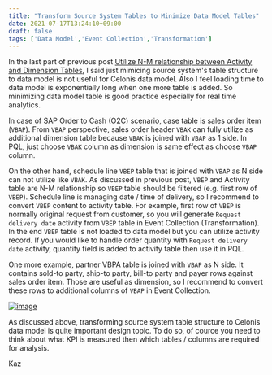 ```yaml
---
title: "Transform Source System Tables to Minimize Data Model Tables"
date: 2021-07-17T13:24:10+09:00
draft: false
tags: ['Data Model','Event Collection','Transformation']
---
```


In the last part of previous post [Utilize N-M relationship between Activity and Dimension Tables](../2021-07-10-utilize-n-m-relationship-between-activity-and-dimension-tables/), I said just mimicing source system's table structure to data model is not useful for Celonis data model. Also I feel loading time to data model is exponentially long when one more table is added. So minimizing data model table is good practice especially for real time analytics.

In case of SAP Order to Cash (O2C) scenario, case table is sales order item (`VBAP`). From `VBAP` perspective, sales order header `VBAK` can fully utilize as additional dimension table because `VBAK` is joined with `VBAP` as 1 side. In PQL, just choose `VBAK` column as dimension is same effect as choose `VBAP` column.

On the other hand, schedule line `VBEP` table that is joined with `VBAP` as N side can not utilize like `VBAK`. As discussed in previous post, `VBEP` and Activity table are N-M relationship so `VBEP` table should be filtered (e.g. first row of `VBEP`). Schedule line is managing date / time of delivery, so I recommend to convert `VBEP` content to activity table. For example, first row of `VBEP` is normally original request from customer, so you will generate `Request delivery date` activity from `VBEP` table in Event Collection (Transformation). In the end `VBEP` table is not loaded to data model but you can utilize activity record. If you would like to handle order quantity with `Request delivery date` activity, quantity field is added to activity table then use it in PQL.

One more example, partner VBPA table is joined with `VBAP` as N side. It contains sold-to party, ship-to party, bill-to party and payer rows against sales order item. Those are useful as dimension, so I recommend to convert these rows to additional columns of `VBAP` in Event Collection.

[![image](https://user-images.githubusercontent.com/67397583/126027089-d987f453-0434-421d-bc09-2442e55d4839.png)](https://user-images.githubusercontent.com/67397583/126027089-d987f453-0434-421d-bc09-2442e55d4839.png)

As discussed above, transforming source system table structure to Celonis data model is quite important design topic. To do so, of cource you need to think about what KPI is measured then which tables / columns are required for analysis.

Kaz

